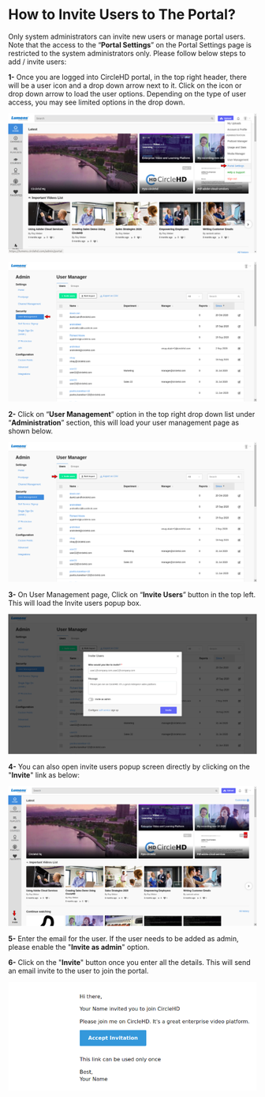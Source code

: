 # How to Invite Users to The Portal?

Only system administrators can invite new users or manage portal users. Note that the access to the “**Portal Settings**” on the Portal Settings page is restricted to the system administrators only. Please follow below steps to add / invite users: 

**1-** Once you are logged into CircleHD portal, in the top right header, there will be a user icon and a drop down arrow next to it. Click on the icon or drop down arrow to load the user options. Depending on the type of user access, you may see limited options in the drop down.

![](../.gitbook/assets/portal-settings1.png)

![](../.gitbook/assets/user-management.png)

**2-** Click on “**User Management**” option in the top right drop down list under “**Administration**” section, this will load your user management page as shown below.

![](../.gitbook/assets/invite-users0.png)

**3-** On User Management page, Click on “**Invite Users**” button in the top left. This will load the Invite users popup box.

![](../.gitbook/assets/invite-users.png)

**4-** You can also open invite users popup screen directly by clicking on the "**Invite**" link as below:

![](../.gitbook/assets/invite.png)

**5-** Enter the email for the user. If the user needs to be added as admin, please enable the "**Invite as admin**" option. 

**6-** Click on the "**Invite**" button once you enter all the details. This will send an email invite to the user to join the portal. 

![](../.gitbook/assets/invitation-email.png)

